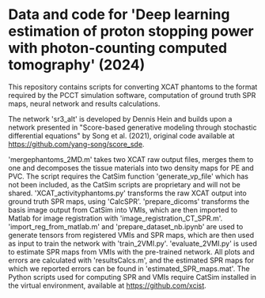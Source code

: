 # Data and code for 'Deep learning estimation of proton stopping power with photon-counting computed tomography' (2024)

This repository contains scripts for converting XCAT phantoms to the format required by the PCCT simulation software, computation of ground truth SPR maps, neural network and results calculations. 

The network 'sr3_alt' is developed by Dennis Hein and builds upon a network presented in "Score-based generative modeling through stochastic differential equations" by Song et al. (2021), original code available at https://github.com/yang-song/score_sde.

'mergephantoms_2MD.m' takes two XCAT raw output files, merges them to one and decomposes the tissue materials into two density maps for PE and PVC. The script requires the CatSim function 'generate_vp_file' which has not been included, as the CatSim scripts are proprietary and will not be shared. 'XCAT_activityphantoms.py' transforms the raw XCAT output into ground truth SPR maps, using 'CalcSPR'. 'prepare_dicoms' transforms the basis image output from CatSim into VMIs, which are then imported to Matlab for image registration with 'image_registration_CT_SPR.m'. 'import_reg_from_matlab.m' and 'prepare_dataset_nb.ipynb' are used to generate tensors from registered VMIs and SPR maps, which are then used as input to train the network with 'train_2VMI.py'. 'evaluate_2VMI.py' is used to estimate SPR maps from VMIs with the pre-trained network. All plots and errors are calculated with 'resultsCalcs.m', and the estimated SPR maps for which we reported errors can be found in 'estimated_SPR_maps.mat'. The Python scripts used for computing SPR and VMIs require CatSim installed in the virtual environment, available at https://github.com/xcist. 

